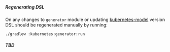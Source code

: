 ##### Regenerating DSL

On any changes to `generator` module or updating [kubernetes-model](https://github.com/fabric8io/kubernetes-model) version DSL should be regenerated manually by running:

`./gradlew :kubernetes:generator:run`

##### TBD